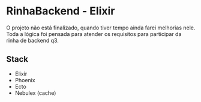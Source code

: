 # RinhaBackend - Elixir

O projeto não está finalizado, quando tiver tempo ainda farei melhorias nele. Toda a lógica foi pensada para atender os requisitos para participar da rinha de backend q3. 


## Stack 

- Elixir
- Phoenix
- Ecto
- Nebulex (cache)
